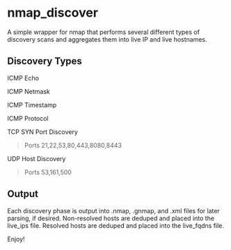 # nmap_discover

A simple wrapper for nmap that performs several different types of discovery scans and aggregates them into live IP and live hostnames.

## Discovery Types

ICMP Echo  

ICMP Netmask  

ICMP Timestamp  

ICMP Protocol  

TCP SYN Port Discovery  
> Ports 21,22,53,80,443,8080,8443  

UDP Host Discovery  

>Ports 53,161,500  

## Output

Each discovery phase is output into .nmap, .gnmap, and .xml files for later parsing, if desired.
Non-resolved hosts are deduped and placed into the live_ips file.
Resolved hosts are deduped and placed into the live_fqdns file.

Enjoy!
